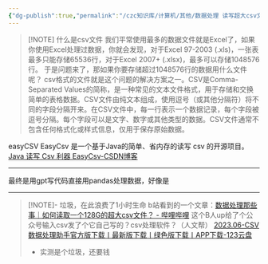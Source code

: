 ```yaml
---
{"dg-publish":true,"permalink":"/czc知识库/计算机/其他/数据处理 读写超大csv文件/","dgPassFrontmatter":true,"created":"2024-06-18T17:45:21.132+08:00","updated":"2024-12-08T12:34:13.088+08:00"}
---
```




> [!NOTE] 什么是csv文件
> 我们平常使用最多的数据文件就是Excel了，如果你使用Excel处理过数据，你就会发现，对于Excel 97-2003 (.xls)，一张表最多只能存储65536行，对于Excel 2007+ (.xlsx)，最多可以存储1048576行。 
> 于是问题来了，那如果你要存储超过1048576行的数据用什么文件呢？
> csv格式的文件就是这个问题的解决方案之一。CSV是Comma-Separated Values的简称，是一种常见的文本文件格式，用于存储和交换简单的表格数据。CSV文件由纯文本组成，使用逗号（或其他分隔符）将不同的字段分隔开来。在CSV文件中，每一行表示一个数据记录，每个字段被逗号分隔。每个字段可以是文字、数字或其他类型的数据。CSV文件通常不包含任何格式化或样式信息，仅用于保存原始数据。

easyCSV
EasyCsv 是一个基于Java的简单、省内存的读写 csv 的开源项目。
[Java 读写 Csv 利器 EasyCsv-CSDN博客](https://blog.csdn.net/qq_43005544/article/details/122880887)

---
最终是用gpt写代码直接用pandas处理数据，好像是

---




> [!NOTE]- 垃圾，在此浪费了1小时生命
> b站看到的一个文章：[数据处理那些事｜如何读取一个128G的超大csv文件？ - 哔哩哔哩](https://www.bilibili.com/read/cv25171121/)
> 这个B人up给了个公众号输入csv发了个它自己写的？csv处理软件？（人文帮）
> [2023.06-CSV数据处理助手官方版下载丨最新版下载丨绿色版下载丨APP下载-123云盘](https://www.123pan.com/s/BXA9-kLj0d.html)
> - 实测是个垃圾，还要钱